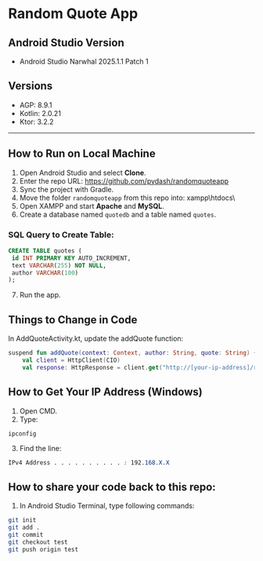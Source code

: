 # Random Quote App

## Android Studio Version
- Android Studio Narwhal 2025.1.1 Patch 1

## Versions
- AGP: 8.9.1
- Kotlin: 2.0.21
- Ktor: 3.2.2

---

## How to Run on Local Machine

1. Open Android Studio and select **Clone**.
2. Enter the repo URL: https://github.com/pydash/randomquoteapp
3. Sync the project with Gradle.
4. Move the folder `randomquoteapp` from this repo into: xampp\htdocs\
5. Open XAMPP and start **Apache** and **MySQL**.
6. Create a database named `quotedb` and a table named `quotes`.

### SQL Query to Create Table:
```sql
CREATE TABLE quotes (
 id INT PRIMARY KEY AUTO_INCREMENT,
 text VARCHAR(255) NOT NULL,
 author VARCHAR(100)
);
```
7. Run the app.

## Things to Change in Code
In AddQuoteActivity.kt, update the addQuote function:
```kotlin
suspend fun addQuote(context: Context, author: String, quote: String) {
    val client = HttpClient(CIO)
    val response: HttpResponse = client.get("http://[your-ip-address]/randomquoteapp/REST/addquote.php") {}
```

## How to Get Your IP Address (Windows)

1. Open CMD.
2. Type:
```nginx
ipconfig
```
3. Find the line:
```css
IPv4 Address . . . . . . . . . . : 192.168.X.X
```

## How to share your code back to this repo:
1. In Android Studio Terminal, type following commands:
```bash
git init
git add .
git commit
git checkout test
git push origin test
```
